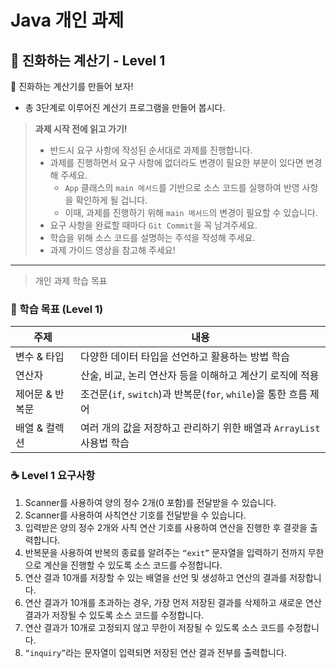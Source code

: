 # Java 개인 과제<br>

## 🧮 진화하는 계산기 - Level 1
<aside>
📢 진화하는 계산기를 만들어 보자!

- 총 3단계로 이루어진 계산기 프로그램을 만들어 봅시다.

> **과제 시작 전에 읽고 가기!**
> 
> - 반드시 요구 사항에 작성된 순서대로 과제를 진행합니다.
> - 과제를 진행하면서 요구 사항에 없더라도 변경이 필요한 부분이 있다면 변경해 주세요.
>     - `App` 클래스의 `main 메서드`를 기반으로 소스 코드를 실행하여 반영 사항을 확인하게 될 겁니다.
>     - 이때, 과제를 진행하기 위해 `main 메서드`의 변경이 필요할 수 있습니다.
> - 요구 사항을 완료할 때마다 `Git Commit`을 꼭 남겨주세요.
> - 학습을 위해 소스 코드를 설명하는 주석을 작성해 주세요.
> - 과제 가이드 영상을 참고해 주세요!
</aside>

---

> 개인 과제 학습 목표

### 🎯 학습 목표 (Level 1)
| 주제        | 내용                                                 |
| --------- | -------------------------------------------------- |
| 변수 & 타입   | 다양한 데이터 타입을 선언하고 활용하는 방법 학습                        |
| 연산자       | 산술, 비교, 논리 연산자 등을 이해하고 계산기 로직에 적용                  |
| 제어문 & 반복문 | 조건문(`if`, `switch`)과 반복문(`for`, `while`)을 통한 흐름 제어 |
| 배열 & 컬렉션  | 여러 개의 값을 저장하고 관리하기 위한 배열과 `ArrayList` 사용법 학습       |

### ☕ Level 1 요구사항

1. Scanner를 사용하여 양의 정수 2개(0 포함)를 전달받을 수 있습니다.
2. Scanner를 사용하여 사칙연산 기호를 전달받을 수 있습니다.
3. 입력받은 양의 정수 2개와 사칙 연산 기호를 사용하여 연산을 진행한 후 결괏을 출력합니다.
4. 반복문을 사용하여 반복의 종료를 알려주는 `“exit”` 문자열을 입력하기 전까지 무한으로 계산을 진행할 수 있도록 소스 코드를 수정합니다.
5. 연산 결과 10개를 저장할 수 있는 배열을 선언 및 생성하고 연산의 결과를 저장합니다.
6. 연산 결과가 10개를 초과하는 경우, 가장 먼저 저장된 결과를 삭제하고 새로운 연산 결과가 저장될 수 있도록 소스 코드를 수정합니다.
7. 연산 결과가 10개로 고정되지 않고 무한이 저장될 수 있도록 소스 코드를 수정합니다.
8. `“inquiry”`라는 문자열이 입력되면 저장된 연산 결과 전부를 출력합니다.
